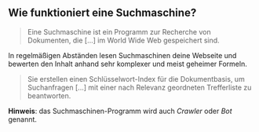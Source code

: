 ## Wie funktioniert eine Suchmaschine?

> Eine Suchmaschine ist ein Programm zur Recherche von Dokumenten, die [...] im World Wide Web gespeichert sind.

In regelmäßigen Abständen lesen Suchmaschinen deine Webseite und bewerten den Inhalt anhand sehr komplexer und meist geheimer Formeln.

> Sie erstellen einen Schlüsselwort-Index für die Dokumentbasis, um Suchanfragen [...] mit einer nach Relevanz geordneten Trefferliste zu beantworten.

**Hinweis**: das Suchmaschinen-Programm wird auch *Crawler* oder *Bot* genannt.
